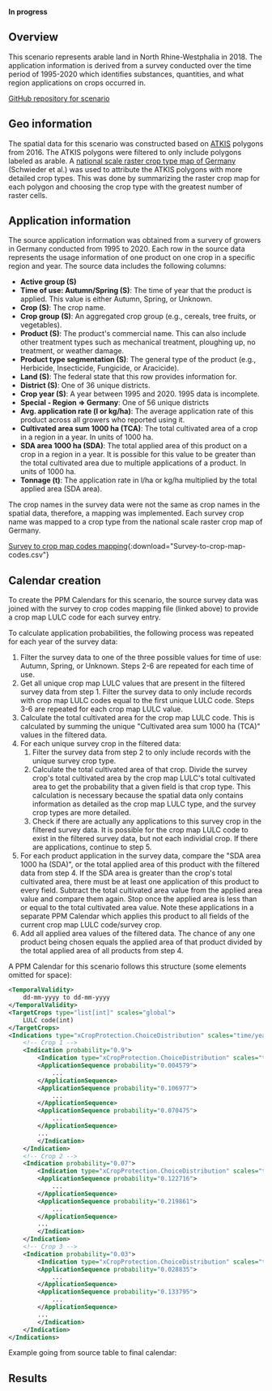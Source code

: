 **In progress**

## Overview

This scenario represents arable land in North Rhine-Westphalia in 2018. The application information is derived from a survey conducted over the time period of 1995-2020 which identifies substances, quantities, and what region applications on crops occurred in.

[GitHub repository for scenario](https://github.com/xlandscape/Scenario-NRW)

## Geo information

The spatial data for this scenario was constructed based on [ATKIS](https://www.adv-online.de/Products/Geotopography/ATKIS/) polygons from 2016. The ATKIS polygons were filtered to only include polygons labeled as arable. A [national scale raster crop type map of Germany](https://zenodo.org/records/10640528) (Schwieder et al.) was used to attribute the ATKIS polygons with more detailed crop types. This was done by summarizing the raster crop map for each polygon and choosing the crop type with the greatest number of raster cells.


## Application information

The source application information was obtained from a survery of growers in Germany conducted from 1995 to 2020. Each row in the source data represents the usage information of one product on one crop in a specific region and year. The source data includes the following columns:

- **Active group (S)**
- **Time of use: Autumn/Spring (S)**: The time of year that the product is applied. This value is either Autumn, Spring, or Unknown.
- **Crop (S)**: The crop name.
- **Crop group (S)**: An aggregated crop group (e.g., cereals, tree fruits, or vegetables).
- **Product (S)**: The product's commercial name. This can also include other treatment types such as mechanical treatment, ploughing up, no treatment, or weather damage.
- **Product type segmentation (S)**: The general type of the product (e.g., Herbicide, Insecticide, Fungicide, or Aracicide).
- **Land (S)**: The federal state that this row provides information for.
- **District (S)**: One of 36 unique districts.
- **Crop year (S)**: A year between 1995 and 2020. 1995 data is incomplete.
- **Special - Region => Germany**: One of 56 unique districts
- **Avg. application rate (l or kg/ha)**: The average application rate of this product across all growers who reported using it.
- **Cultivated area sum 1000 ha (TCA)**: The total cultivated area of a crop in a region in a year. In units of 1000 ha.
- **SDA area 1000 ha (SDA)**: The total applied area of this product on a crop in a region in a year. It is possible for this value to be greater than the total cultivated area due to multiple applications of a product. In units of 1000 ha.
- **Tonnage (t)**: The application rate in l/ha or kg/ha multiplied by the total applied area (SDA area).

The crop names in the survey data were not the same as crop names in the spatial data, therefore, a mapping was implemented. Each survey crop name was mapped to a crop type from the national scale raster crop map of Germany.

[Survey to crop map codes mapping](../static/Survey-to-crop-map-codes.csv){:download="Survey-to-crop-map-codes.csv"}

## Calendar creation

To create the PPM Calendars for this scenario, the source survey data was joined with the survey to crop codes mapping file (linked above) to provide a crop map LULC code for each survey entry.

To calculate application probabilities, the following process was repeated for each year of the survey data:

1. Filter the survey data to one of the three possible values for time of use: Autumn, Spring, or Unknown. Steps 2-6 are repeated for each time of use.
2. Get all unique crop map LULC values that are present in the filtered survey data from step 1. Filter the survey data to only include records with crop map LULC codes equal to the first unique LULC code. Steps 3-6 are repeated for each crop map LULC value.
3. Calculate the total cultivated area for the crop map LULC code. This is calculated by summing the unique "Cultivated area sum 1000 ha (TCA)" values in the filtered data.
4. For each unique survey crop in the filtered data:
    1. Filter the survey data from step 2 to only include records with the unique survey crop type.
    2. Calculate the total cultivated area of that crop. Divide the survey crop's total cultivated area by the crop map LULC's total cultivated area to get the probability that a given field is that crop type. This calculation is necessary because the spatial data only contains information as detailed as the crop map LULC type, and the survey crop types are more detailed.
    3. Check if there are actually any applications to this survey crop in the filtered survey data. It is possible for the crop map LULC code to exist in the filtered survey data, but not each individial crop. If there are applications, continue to step 5.
5. For each product application in the survey data, compare the "SDA area 1000 ha (SDA)", or the total applied area of this product with the filtered data from step 4. If the SDA area is greater than the crop's total cultivated area, there must be at least one application of this product to every field. Subtract the total cultivated area value from the applied area value and compare them again. Stop once the applied area is less than or equal to the total cultivated area value. Note these applications in a separate PPM Calendar which applies this product to all fields of the current crop map LULC code/survey crop.
6. Add all applied area values of the filtered data. The chance of any one product being chosen equals the applied area of that product divided by the total applied area of all products from step 4.

A PPM Calendar for this scenario follows this structure (some elements omitted for space):

```xml
<TemporalValidity>
    dd-mm-yyyy to dd-mm-yyyy
</TemporalValidity>
<TargetCrops type="list[int]" scales="global">
    LULC code(int)
</TargetCrops>
<Indications type="xCropProtection.ChoiceDistribution" scales="time/year, space/base_geometry">
    <!-- Crop 1 -->
    <Indication probability="0.9">
        <Indication type="xCropProtection.ChoiceDistribution" scales="time/year, space/base_geometry">
        <ApplicationSequence probability="0.004579">
            ...
        </ApplicationSequence>
        <ApplicationSequence probability="0.106977">
            ...
        </ApplicationSequence>
        <ApplicationSequence probability="0.070475">
            ...
        </ApplicationSequence>
        ...
        </Indication>
    </Indication>
    <!-- Crop 2 -->
    <Indication probability="0.07">
        <Indication type="xCropProtection.ChoiceDistribution" scales="time/year, space/base_geometry">
        <ApplicationSequence probability="0.122716">
            ...
        </ApplicationSequence>
        <ApplicationSequence probability="0.219861">
            ...
        </ApplicationSequence>
        ...
        </Indication>
    </Indication>
    <!-- Crop 3 -->
    <Indication probability="0.03">
        <Indication type="xCropProtection.ChoiceDistribution" scales="time/year, space/base_geometry">
        <ApplicationSequence probability="0.028835">
            ...
        </ApplicationSequence>
        <ApplicationSequence probability="0.133795">
            ...
        </ApplicationSequence>
        ...
        </Indication>
    </Indication>
</Indications>
```

Example going from source table to final calendar:

## Results
